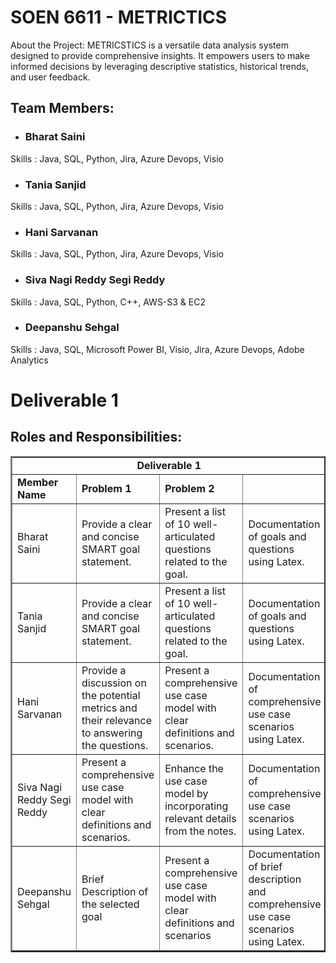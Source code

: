 # SOEN 6611 - METRICTICS

About the Project: METRICSTICS is a versatile data analysis system designed to provide comprehensive insights. It empowers users to make informed decisions by leveraging descriptive statistics, historical trends, and user feedback.

## Team Members:

- ### Bharat Saini 
Skills : Java, SQL, Python, Jira, Azure Devops, Visio <br>

- ### Tania Sanjid 
Skills : Java, SQL, Python, Jira, Azure Devops, Visio <br>

- ### Hani Sarvanan
Skills : Java, SQL, Python, Jira, Azure Devops, Visio<br>

- ### Siva Nagi Reddy	Segi Reddy
Skills : Java, SQL,	Python, C++, AWS-S3 & EC2 <br>

- ### Deepanshu Sehgal
Skills : Java, SQL, Microsoft Power BI, Visio, Jira, Azure Devops, Adobe Analytics <br>



# Deliverable 1

## Roles and Responsibilities:

<table border="2px solid">
<tbody border="1px solid">

<tr>
<td colspan="6" align="center"><b>Deliverable 1<b>
</tr>

<tr>
<td><b>Member Name<b></td>
<td><b>Problem 1<b></td>
<td><b>Problem 2<b></td>
</td>
</tr>
<tr>

<td> Bharat Saini </td>
<td> Provide a clear and concise SMART goal statement.</td>
<td>  Present a list of 10 well-articulated questions related to the goal.</td>
<td>  Documentation of goals and questions using Latex.</td>
</tr>

<td> Tania Sanjid </td>
<td> Provide a clear and concise SMART goal statement.</td>
<td>  Present a list of 10 well-articulated questions related to the goal.</td>
<td>  Documentation of goals and questions using Latex.</td>
</tr>

<td> Hani Sarvanan</td>
<td>  Provide a discussion on the potential metrics and their relevance to answering the questions.</td>
<td>  Present a comprehensive use case model with clear definitions and scenarios.</td>
<td>  Documentation of comprehensive use case scenarios using Latex. </td>
</tr>

<td> Siva Nagi Reddy Segi Reddy </td>
<td>  Present a comprehensive use case model with clear definitions and scenarios.</td>
<td>  Enhance the use case model by incorporating relevant details from the notes.</td>
<td>  Documentation of comprehensive use case scenarios using Latex. </td>
</tr>

<td> Deepanshu Sehgal </td>
<td>  Brief Description of the selected goal</td>
<td>  Present a comprehensive use case model with clear definitions and scenarios</td>
<td>  Documentation of brief description and comprehensive use case scenarios using Latex. </td>
</tr>

</tbody>
</table>
